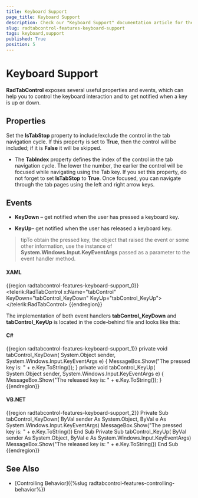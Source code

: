 ```yaml
---
title: Keyboard Support
page_title: Keyboard Support
description: Check our "Keyboard Support" documentation article for the RadTabControl WPF control.
slug: radtabcontrol-features-keyboard-support
tags: keyboard,support
published: True
position: 5
---
```


# Keyboard Support



__RadTabControl__ exposes several useful properties and events, which can help you to control the keyboard interaction and to get notified when a key is up or down.

## Properties 

Set the __IsTabStop__ property to include/exclude the control in the tab navigation cycle. If this property is set to __True__, then the control will be included; if it is __False__ it will be skipped.

* The __TabIndex__ property defines the index of the control in the tab navigation cycle. The lower the number, the earlier the control will be focused while navigating using the Tab key. If you set this property, do not forget to set __IsTabStop__ to __True__. Once focused, you can navigate through the tab pages using the left and right arrow keys. 

## Events

* __KeyDown__ – get notified when the user has pressed a keyboard key.

* __KeyUp__– get notified when the user has released a keyboard key.

>tipTo obtain the pressed key, the object that raised the event or some other information, use the instance of __System.Windows.Input.KeyEventArgs__ passed as a parameter to the event handler method.

#### __XAML__

{{region radtabcontrol-features-keyboard-support_0}}
	<telerik:RadTabControl x:Name="tabControl" KeyDown="tabControl_KeyDown" KeyUp="tabControl_KeyUp">
	</telerik:RadTabControl>
	{{endregion}}



The implementation of both event handlers __tabControl_KeyDown__ and __tabControl_KeyUp__ is located in the code-behind file and looks like this:

#### __C#__

{{region radtabcontrol-features-keyboard-support_1}}
	private void tabControl_KeyDown( System.Object sender, System.Windows.Input.KeyEventArgs e)
	{
	    MessageBox.Show("The pressed key is: " + e.Key.ToString());
	}
	private void tabControl_KeyUp( System.Object sender, System.Windows.Input.KeyEventArgs e)
	{
	    MessageBox.Show("The released key is: " + e.Key.ToString());
	}
	{{endregion}}



#### __VB.NET__

{{region radtabcontrol-features-keyboard-support_2}}
	Private Sub tabControl_KeyDown( ByVal sender As System.Object, ByVal e As System.Windows.Input.KeyEventArgs)
	    MessageBox.Show("The pressed key is: " + e.Key.ToString())
	End Sub
	Private Sub tabControl_KeyUp( ByVal sender As System.Object, ByVal e As System.Windows.Input.KeyEventArgs)
	    MessageBox.Show("The released key is: " + e.Key.ToString())
	End Sub
	{{endregion}}



## See Also

 * [Controlling Behavior]({%slug radtabcontrol-features-controlling-behavior%})
